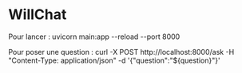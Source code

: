 # WillChat

Pour lancer :
uvicorn main:app --reload --port 8000

Pour poser une question : 
curl -X POST http://localhost:8000/ask -H "Content-Type: application/json" -d '{\"question\":\"${question}\"}'